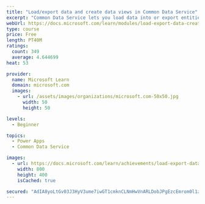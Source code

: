 ```yaml
---
title: "Load/export data and create data views in Common Data Service"
excerpt: "Common Data Service lets you load data into or export entities from other entities by using Microsoft Excel. You can also create views to quickly review data that is stored within an entity."
webUrl: https://docs.microsoft.com/learn/modules/load-export-data-create-data-views/
type: course
price: Free
length: PT40M
ratings:
  count: 349
  average: 4.644699
heat: 53

provider:
  name: Microsoft Learn
  domain: microsoft.com
  images:
    - url: /assets/images/organizations/microsoft.com-50x50.jpg
      width: 50
      height: 50

levels:
  - Beginner

topics:
  - Power Apps
  - Common Data Service

images:
  - url: https://docs.microsoft.com/learn/achievements/load-export-data-create-data-views-social.png
    width: 800
    height: 400
    isCached: true

secured: "AdIA8yoLtGv03J3HyV3ume7iwGT1cmknCLNmHwVnARLDobJPgEzcEmrom0l1zNoTGTzGlyIQ/aE6SBmGyWu1xpNY+mHxp2ZIR8Fkj6LLFO/cGmYHc5dU6wXp4us4F0Z90/QbsxSi670oD/70qd11MrFAOdxTwbpQzZ9+GzWkm5zQgNV0kFfGfy9j65D92rMSv5/OHXoTkul1gDT62zb2pgFDQheHBg1l2FmD+FKju0qNfDy/kZ1WZ8l9NyCCoEV9/GcYekQUNns6qy1mRAQCfL23Nj+LdjhjJdQbANsv5gqlIEFlayd2MCS/2+rloOKf32FDDy4z31j48i30Bq1HybckhViia6aIKXc/IgU9cVBkJWbEkftTeoY/8CegJAybg200SCSgXeDqJBkV5myRZBeqLUAcLznrHlXrkA1tSrg=;Hu8zrd8RswFWTvE8mjrRuA=="
---
```


